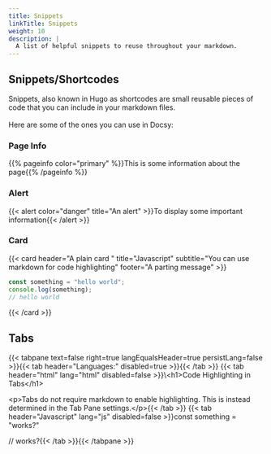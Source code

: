 ```yaml
---
title: Snippets
linkTitle: Snippets
weight: 10
description: |
  A list of helpful snippets to reuse throughout your markdown.
---
```

## Snippets/Shortcodes

Snippets, also known in Hugo as shortcodes are small reusable pieces of code that you can include in your markdown files.<br><br>Here are some of the ones you can use in Docsy:

### Page Info
{{% pageinfo color="primary" %}}This is some information about the page{{% /pageinfo %}}

### Alert

{{< alert color="danger" title="An alert" >}}To display some important information{{< /alert >}}

### Card
{{< card header="A plain card " title="Javascript" subtitle="You can use markdown for code highlighting" footer="A parting message" >}}
```javascript
const something = "hello world";
console.log(something);
// hello world
```
{{< /card >}}

## Tabs
{{< tabpane text=false right=true langEqualsHeader=true persistLang=false >}}{{< tab header="Languages:" disabled=true >}}{{< /tab >}}
{{< tab header="html" lang="html" disabled=false >}}\\&lt;h1&gt;Code Highlighting in Tabs&lt;/h1&gt;

&lt;p&gt;Tabs do not require markdown to enable highlighting. This is instead determined in the Tab Pane settings.&lt;/p&gt;{{< /tab >}}
{{< tab header="Javascript" lang="js" disabled=false >}}const something = "works?"

// works?{{< /tab >}}{{< /tabpane >}}